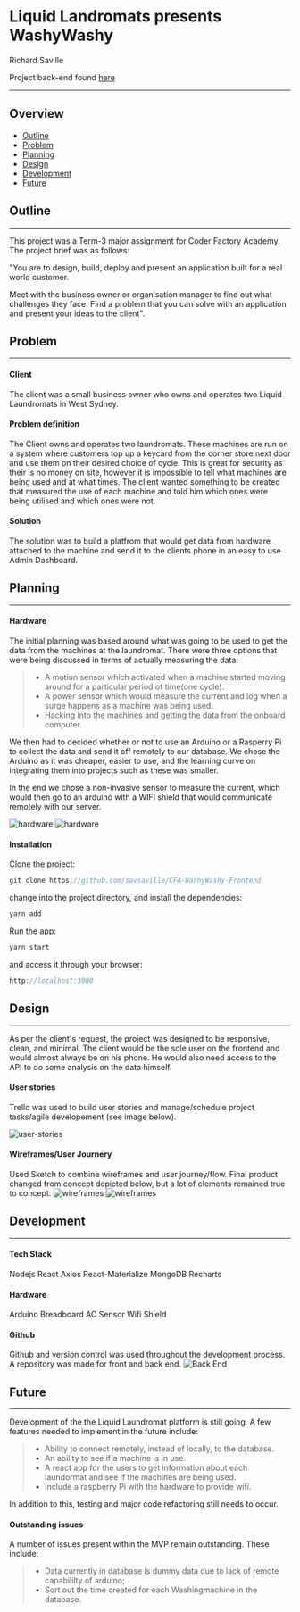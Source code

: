 
Liquid Landromats presents WashyWashy
=====================================

Richard Saville

Project back-end found [here](https://github.com/savsaville/CFA-TermThreeProject-WashyWashy)

----------
Overview
-------------
- [Outline](#Outline)
- [Problem](#Problem)
- [Planning](#Planning)
- [Design](#Design)
- [Development](#Development)
- [Future](#Future)


## Outline
-------------
This project was a Term-3 major assignment for Coder Factory Academy. The project brief was as follows:

"You are to design, build, deploy and present an application built for a real world customer.

Meet with the business owner or organisation manager to find out what challenges they face. Find a problem that you can solve with an application and present your ideas to the client".

## Problem
-------------
#### Client
The client was a small business owner who owns and operates two Liquid Laundromats in West Sydney.

#### Problem definition
The Client owns and operates two laundromats. These machines are run on a system where customers top up a keycard from the corner store next door and use them on their desired choice of cycle. This is great for security as their is no money on site, however it is impossible to tell what machines are being used and at what times. The client wanted something to be created that measured the use of each machine and told him which ones were being utilised and which ones were not.

#### Solution
The solution was to build a platfrom that would get data from hardware attached to the machine and send it to the clients phone in an easy to use Admin Dashboard.

## Planning
-------------
#### Hardware
The initial planning was based around what was going to be used to get the data from the machines at the laundromat. There were three options that were being discussed in terms of actually measuring the data:
> - A motion sensor which activated when a machine started moving around for a particular period of time(one cycle).
> - A power sensor which would measure the current and log when a surge happens as a machine was being used.
> - Hacking into the machines and getting the data from the onboard computer.

We then had to decided whether or not to use an Arduino or a Rasperry Pi to collect the data and send it off remotely to our database. We chose the Arduino as it was cheaper, easier to use, and the learning curve on integrating them into projects such as these was smaller.

In the end we chose a non-invasive sensor to measure the current, which would then go to an arduino with a WIFI shield that would communicate remotely with our server.

![hardware](http://res.cloudinary.com/savscloud/image/upload/v1496957958/WhatsApp_Image_2017-06-08_at_12.05.52_PM_t7kklw.jpg)
![hardware](http://res.cloudinary.com/savscloud/image/upload/v1496957654/Screen_Shot_2017-06-08_at_11.32.59_am_bwygou.png)


#### Installation

Clone the project:
```javascript
git clone https://github.com/savsaville/CFA-WashyWashy-Frontend
```
change into the project directory, and install the dependencies:
```javascript
yarn add
```
Run the app:
```javascript
yarn start
```

and access it through your browser:
```javascript
http://localhost:3000
```

## Design
---------
As per the client's request, the project was designed to be responsive, clean, and minimal. The client would be the sole user on the frontend and would almost always be on his phone. He would also need access to the API to do some analysis on the data himself.

#### User stories
Trello was used to build user stories and manage/schedule project tasks/agile developement (see image below).

![user-stories](http://res.cloudinary.com/savscloud/image/upload/v1496958022/Screen_Shot_2017-06-09_at_7.38.39_am_r92vvo.png)

#### Wireframes/User Journery
Used Sketch to combine wireframes and user journey/flow. Final product changed from concept depicted below, but a lot of elements remained true to concept.
![wireframes](http://res.cloudinary.com/dabq7kxo6/image/upload/v1496899067/Screen_Shot_2017-06-08_at_3.15.55_pm_c9kumz.png)
![wireframes](http://res.cloudinary.com/savscloud/image/upload/v1496958200/Screen_Shot_2017-06-09_at_7.42.24_am_x0ec2j.png)

## Development
-------------

#### Tech Stack
Nodejs
React
Axios
React-Materialize
MongoDB
Recharts

#### Hardware
Arduino
Breadboard
AC Sensor
Wifi Shield



#### Github
Github and version control was used throughout the development process. A repository was made for front and back end.
![Back End](https://github.com/savsaville/CFA-TermThreeProject-WashyWashy)


## Future
-------------

Development of the the Liquid Laundromat platform is still going. A few features needed to implement in the future include:

> - Ability to connect remotely, instead of locally, to the database.
> - An ability to see if a machine is in use.
> - A react app for the users to get information about each laundormat and see if the machines are being used.
> - Include a raspberry Pi with the hardware to provide wifi.

In addition to this, testing and major code refactoring still needs to occur.

#### Outstanding issues

A number of issues present within the MVP remain outstanding. These include:
> - Data currently in database is dummy data due to lack of remote capabililty of arduino;
> - Sort out the time created for each Washingmachine in the database.
